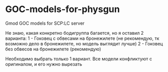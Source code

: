 # GOC-models-for-physgun
Gmod GOC models for SCP:LC server

Не знаю, какая конкретно бодигруппа багается, но я оставил 2 варианта:
  1 - Гоковец с обвесами на бронежилете (не рекомендую, тк возможно дело в бронежилете, но модель выглядит лучше)
  2 - Гоковец без обвесов на бронежилете (рекомендую)

Необходимо выбрать только 1 вариант.
Все модели конфликтуют с оригиналом, и его нужно вырезать
